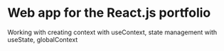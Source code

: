 # Web app for the React.js portfolio

Working with creating context with useContext, state management with useState, globalContext
